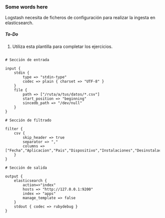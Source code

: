 ### Some words here
Logstash necesita de ficheros de configuración para realizar la ingesta en elasticsearch. 

##### To-Do
1. Utiliza esta plantilla para completar los ejercicios.
```code

# Sección de entrada

input {
	stdin {
		type => "stdin-type"
		codec => plain { charset => "UTF-8" }
	}
	file {
		path => ["/ruta/a/tus/datos/*.csv"]
		start_position => "beginning"
		sincedb_path => "/dev/null"
	}
}

# Sección de filtrado

filter {
	csv {
		skip_header => true 
		separator => ","
		columns => ["Fecha","Aplicacion","Pais","Dispositivo","Instalaciones","Desinstalaciones","Impresiones"]
	}  
}

# Sección de salida

output {
	elasticsearch {
		action=>"index"
		hosts => "http://127.0.0.1:9200"
		index => "apps"
		manage_template => false
	}
	stdout { codec => rubydebug }
}
````
